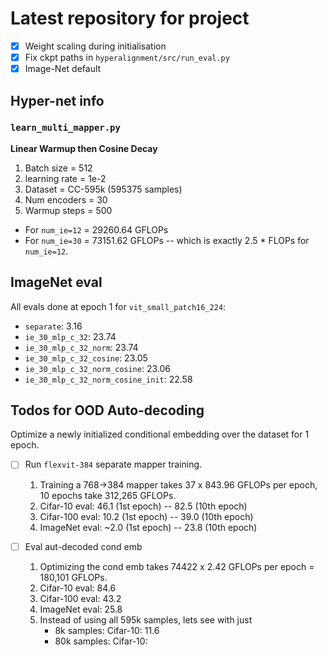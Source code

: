 # Latest repository for project

- [x] Weight scaling during initialisation
- [x] Fix ckpt paths in `hyperalignment/src/run_eval.py`
- [x] Image-Net default

## Hyper-net info

### `learn_multi_mapper.py`

**Linear Warmup then Cosine Decay**

1. Batch size = 512
2. learning rate = 1e-2
3. Dataset = CC-595k (595375 samples)
4. Num encoders = 30
5. Warmup steps = 500

- For `num_ie=12` = 29260.64 GFLOPs
- For `num_ie=30` = 73151.62 GFLOPs -- which is exactly 2.5 * FLOPs for `num_ie=12`.

## ImageNet eval

All evals done at epoch 1 for `vit_small_patch16_224`:

- `separate`: 3.16
- `ie_30_mlp_c_32`: 23.74
- `ie_30_mlp_c_32_norm`: 23.74 
- `ie_30_mlp_c_32_cosine`: 23.05 
- `ie_30_mlp_c_32_norm_cosine`: 23.06
- `ie_30_mlp_c_32_norm_cosine_init`: 22.58

## Todos for OOD Auto-decoding
Optimize a newly initialized conditional embedding over the dataset for 1 epoch.

- [ ] Run `flexvit-384` separate mapper training.
    1. Training a 768->384 mapper takes 37 x 843.96 GFLOPs per epoch, 10 epochs take 312,265 GFLOPs.
    2. Cifar-10 eval: 46.1 (1st epoch) -- 82.5 (10th epoch)
    3. Cifar-100 eval: 10.2 (1st epoch) -- 39.0 (10th epoch)
    4. ImageNet eval: ~2.0 (1st epoch) -- 23.8 (10th epoch)

- [ ] Eval aut-decoded cond emb
    1. Optimizing the cond emb takes 74422 x 2.42 GFLOPs per epoch = 180,101 GFLOPs.
    2. Cifar-10 eval: 84.6
    3. Cifar-100 eval: 43.2
    4. ImageNet eval: 25.8
    5. Instead of using all 595k samples, lets see with just
        - 8k samples: Cifar-10: 11.6
        - 80k samples: Cifar-10: